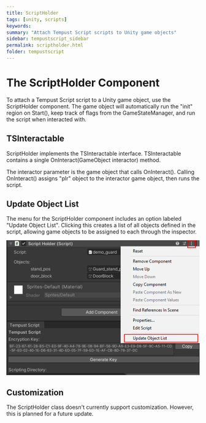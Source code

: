 ```yaml
---
title: ScriptHolder
tags: [unity, scripts]
keywords:
summary: "Attach Tempust Script scripts to Unity game objects"
sidebar: tempustscript_sidebar
permalink: scriptholder.html
folder: tempustscript
---
```


# The ScriptHolder Component
To attach a Tempust Script script to a Unity game object, use the ScriptHolder component. The game object will automatically run the "init" region on Start(), keep track of flags from the GameStateManager, and run the script when interacted with.

## TSInteractable
ScriptHolder implements the TSInteractable interface. TSInteractable contains a single OnInteract(GameObject interactor) method. 

The interactor parameter is the game object that calls OnInteract(). Calling OnInteract() assigns "plr" object to the interactor game object, then runs the script.

## Update Object List
The menu for the ScriptHolder component includes an option labeled "Update Object List". Clicking this creates a list of all objects defined in the script, allowing game objects to be assigned to each through the inspector.

![Click the three dots, then Update Object List](images/update_object_list.png)

## Customization
The ScriptHolder class doesn't currently support customization. However, this is planned for a future update.